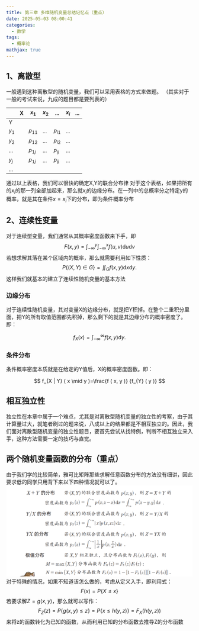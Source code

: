 ```yaml
---
title: 第三章 多维随机变量总结记忆点（重点）
date: 2025-05-03 08:00:41
categories:
  - 数学
tags:
  - 概率论
mathjax: true
---
```


## 1、离散型
一般遇到这种离散型的随机变量，我们可以采用表格的方式来做题。
（其实对于一般的考试来说，九成的题目都是要列表的）

|       | X   | $x_1$    | $x_2$ | ...      | $x_i$ | ... |
| ----- | --- | -------- | ----- | -------- | ----- | --- |
| Y     |     |          |       |          |       |     |
| $y_1$ |     | $p_{11}$ | ...   | $p_{i1}$ | ...   |     |
| $y_2$ |     | $p_{12}$ | ...   | $p_{i2}$ | ...   |     |
| ...   |     | $p_{1j}$ | ...   | $p_{ij}$ | ...   |     |
| $y_j$ |     | $p_{1j}$ | ...   | $p_{ij}$ | ...   |     |
| ...   |     |          |       |          |       |     |
通过以上表格，我们可以很快的确定X,Y的联合分布律
对于这个表格，如果把所有的$x_i$的那一列全部加起来，那么就$x_i$的边缘分布。在一列中的总概率分之特定y的概率，就是其在条件$x = x_i$下的分布，即为条件概率分布
## 2、连续性变量
对于连续型变量，我们通常从其概率密度函数来下手，即
$$
F ( x, y )=\int_{-\infty}^{y} \int_{-\infty}^{x} f ( u, v ) \mathrm{d} u \mathrm{d} v
$$
若想求解其落在某个区域内的概率，那么就需要利用如下性质：
$$
P \{( X, Y ) \in G \}=\iint_{G} f ( x, y ) \mathrm{d} x \mathrm{d} y. 
$$
这样我们就基本的建立了连续性随机变量的基本方法
### 边缘分布
对于连续性随机变量，其对变量X的边缘分布，就是把Y积掉。在整个二重积分里面，把Y的所有取值范围都先积掉，那么剩下的就是其边缘分布的概率密度了。
即：

$$
f_{X} ( x )=\int_{-\infty}^{\infty} f ( x, y ) \mathrm{d} y. 
$$
### 条件分布
条件概率密度本质就是在给定的Y值后，X的概率密度函数。即：

$$
f_{X | Y} ( x \mid y )=\frac{f ( x, y )} {f_{Y} ( y )} 
$$

## 相互独立性
独立性在本章中属于一个难点，尤其是对离散型随机变量的独立性的考察，由于其计算量过大，就笔者刷过的题来说，八成以上的结果都是不相互独立的。因此，我们面对离散型随机变量的独立性题目，要首先尝试从找特例，判断不相互独立来入手，这种方法需要一定的技巧与直觉。

## 两个随机变量函数的分布（重点）
由于我们学的比较简单，雅可比矩阵那些求解任意函数分布的方法没有细讲，因此要求低的同学只用背下来以下四种情况就可以了。
![图片描述](/IMG/Pasted%20image%2020241226203651.png)
对于特殊的情况，如果不知道该怎么做的，考虑从定义入手，即利用式：$$F(x) = P\{X\leq x\}$$
若要求解$Z = g(x,y)$，那么就可以写作：$$F_Z(z) = P\{g(x,y)\leq z\} = P\{x\leq h(y,z)\} = F_X(h(y,z))$$来将z的函数转化为已知的函数，从而利用已知的分布函数去推导Z的分布函数

